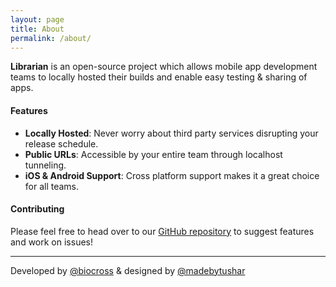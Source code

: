 ```yaml
---
layout: page
title: About
permalink: /about/
---
```


**Librarian** is an open-source project which allows mobile app development teams to locally hosted their builds and enable easy testing & sharing of apps.

#### Features
* **Locally Hosted**: Never worry about third party services disrupting your release schedule.
* **Public URLs**: Accessible by your entire team through localhost tunneling.
* **iOS & Android Support**: Cross platform support makes it a great choice for all teams.

#### Contributing
Please feel free to head over to our [GitHub repository](https://www.github.com/biocross/librarian) to suggest features and work on issues!

---
Developed by [@biocross](www.twitter.com/sids7) & designed by [@madebytushar](www.twitter.com/madebytushar)
